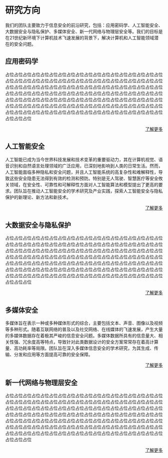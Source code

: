 # 研究方向


我们的团队主要致力于信息安全的前沿研究，包括：应用密码学、人工智能安全、大数据安全与隐私保护、多媒体安全、新一代网络与物理层安全等。我们的目标是在21世纪新环境下计算机技术飞速发展的背景下，解决计算机和人工智能领域潜在的安全问题。

## 应用密码学
占位占位占位占位占位占位占位占位占位占位占位占位占位占位占位占位占位占位占位占位占位占位占位占位占位占位占位占位占位占位占位占位占位占位占位占位占位占位占位占位占位占位占位占位占位占位占位占位占位占位占位占位占位占位占位占位占位占位占位占位占位占位占位占位占位占位占位占位占位占位占位占位占位占位占位占位占位占位占位占位占位占位占位占位占位占位占位占位占位占位占位占位占位占位占位占位占位占位占位占位占位占位占位占位占位占位占位占位占位占位占位占位占位占位占位占位占位占位占位占位占位占位占位占位占位占位占位占位占位

<div style="text-align: right;">
<a href="/zh-cn/posts/applied-cryptography/">了解更多 <i class="fas fa-angle-double-right fa-fw"></i></a>
</div>

## 人工智能安全
人工智能已成为当今世界科技发展和技术变革的重要驱动力，其在计算机视觉、语音识别和自然语言处理领域的广泛应用，已深刻地影响到人类的日常生活。然而，人工智能面临多种隐私和安全问题，并且人工智能系统的高复杂性和难解释性，导致这些安全隐患无法得到有效的检测和预防。特别是无人驾驶、智慧医疗等安全攸关领域，在安全性、可靠性和可解释性方面对人工智能算法和模型提出了更高的要求。团队旨在推动人工智能安全的学术研究及产业实践，探索人工智能安全与隐私保护的新理论、新方法和新技术。

<div style="text-align: right;">
<a href="/zh-cn/posts/artificial-intelligence-security/">了解更多 <i class="fas fa-angle-double-right fa-fw"></i></a>
</div>

## 大数据安全与隐私保护
占位占位占位占位占位占位占位占位占位占位占位占位占位占位占位占位占位占位占位占位占位占位占位占位占位占位占位占位占位占位占位占位占位占位占位占位占位占位占位占位占位占位占位占位占位占位占位占位占位占位占位占位占位占位占位占位占位占位占位占位占位占位占位占位占位占位占位占位占位占位占位占位占位占位占位占位占位占位占位占位占位占位占位占位占位占位占位占位占位占位占位占位占位占位占位占位占位占位占位占位占位占位占位占位占位占位占位占位占位占位占位占位占位占位占位占位占位占位占位占位占位占位占位占位占位占位占位占位占位

<div style="text-align: right;">
<a href="/zh-cn/posts/big-data-security-and-privacy-protection/">了解更多 <i class="fas fa-angle-double-right fa-fw"></i></a>
</div>

## 多媒体安全
多媒体旨在表示一种或多种媒体形式的综合，主要包括文本、声音、图像以及视频等多种形式。随着互联网络的普及以及社交网络、在线媒体的飞速发展，产生大量的多媒体数据存在着极其严峻的信息安全问题。多媒体数据所具有的信息量大、相关性强、冗余度高等特点，导致针对此类数据设计的安全方案常常存在着高计算量、高功耗率等局限。团队旨在深入多媒体信息安全的学术研究，为其生成、传输、分发和应用等方面提高可靠的安全保障。

<div style="text-align: right;">
<a href="/zh-cn/posts/multimedia-security/">了解更多 <i class="fas fa-angle-double-right fa-fw"></i></a>
</div>

## 新一代网络与物理层安全
占位占位占位占位占位占位占位占位占位占位占位占位占位占位占位占位占位占位占位占位占位占位占位占位占位占位占位占位占位占位占位占位占位占位占位占位占位占位占位占位占位占位占位占位占位占位占位占位占位占位占位占位占位占位占位占位占位占位占位占位占位占位占位占位占位占位占位占位占位占位占位占位占位占位占位占位占位占位占位占位占位占位占位占位占位占位占位占位占位占位占位占位占位占位占位占位占位占位占位占位占位占位占位占位占位占位占位占位占位占位占位占位占位占位占位占位占位占位占位占位占位占位占位占位占位占位占位占位占位

<div style="text-align: right;">
<a href="/zh-cn/posts/hardware-security/">了解更多 <i class="fas fa-angle-double-right fa-fw"></i></a>
</div>
